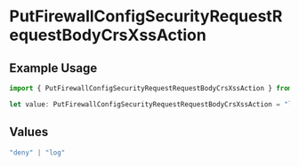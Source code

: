# PutFirewallConfigSecurityRequestRequestBodyCrsXssAction

## Example Usage

```typescript
import { PutFirewallConfigSecurityRequestRequestBodyCrsXssAction } from "@vercel/sdk/models/putfirewallconfigop.js";

let value: PutFirewallConfigSecurityRequestRequestBodyCrsXssAction = "log";
```

## Values

```typescript
"deny" | "log"
```